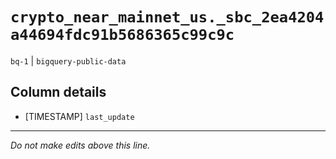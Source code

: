 # `crypto_near_mainnet_us._sbc_2ea4204a44694fdc91b5686365c99c9c`
`bq-1` | `bigquery-public-data`

## Column details
* [TIMESTAMP] `last_update`

-------------------------------------------------------------------------------
*Do not make edits above this line.*
